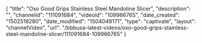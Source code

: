 {
    "title": "Oxo Good Grips Stainless Steel Mandoline Slicer",
    "description": "",
    "channelid": "111091684",
    "videoid": "109966765",
    "date_created": "1502518280",
    "date_modified": "1504049171",
    "type": "captivate",
    "layout": "channelVideo",
    "url": "\/bbbusa-latest-videos\/oxo-good-grips-stainless-steel-mandoline-slicer\/111091684-109966765"
}